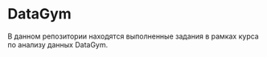 # DataGym

В данном репозитории находятся выполненные задания в рамках курса по анализу данных DataGym. 
